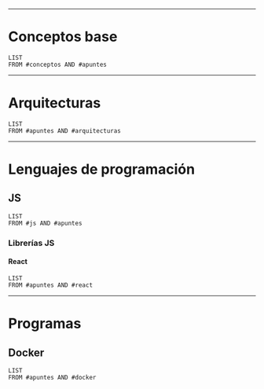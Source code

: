 ___
# Conceptos base
```dataview
LIST
FROM #conceptos AND #apuntes 
```

___
# Arquitecturas
```dataview
LIST
FROM #apuntes AND #arquitecturas 
```

___
# Lenguajes de programación

## JS
```dataview
LIST
FROM #js AND #apuntes 
```
### Librerías JS
#### React
```dataview
LIST
FROM #apuntes AND #react 
```

___
# Programas
## Docker
```dataview
LIST
FROM #apuntes AND #docker 
```